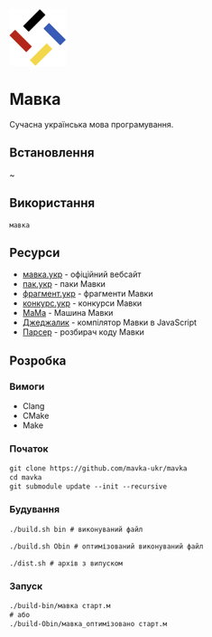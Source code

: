 <img src="./assets/logo.png" width="100" height="100" /> 

# Мавка

Сучасна українська мова програмування.

## Встановлення

~

## Використання

```shell
мавка
```

## Ресурси

- [мавка.укр](https://мавка.укр) - офіційний вебсайт
- [пак.укр](https://пак.укр) - паки Мавки
- [фрагмент.укр](https://фрагмент.укр) - фрагменти Мавки
- [конкурс.укр](https://конкурс.укр) - конкурси Мавки
- [МаМа](https://github.com/mavka-ukr/mama) - Машина Мавки
- [Джеджалик](https://github.com/mavka-ukr/jejalyk) - компілятор Мавки в JavaScript
- [Парсер](https://github.com/mavka-ukr/parser) - розбирач коду Мавки

## Розробка

### Вимоги

- Clang
- CMake
- Make

### Початок

```
git clone https://github.com/mavka-ukr/mavka
cd mavka
git submodule update --init --recursive
```

### Будування

```shell
./build.sh bin # виконуваний файл
```

```shell
./build.sh Obin # оптимізований виконуваний файл
```

```shell
./dist.sh # архів з випуском
```

### Запуск

```shell
./build-bin/мавка старт.м
# або
./build-Obin/мавка_оптимізовано старт.м
```